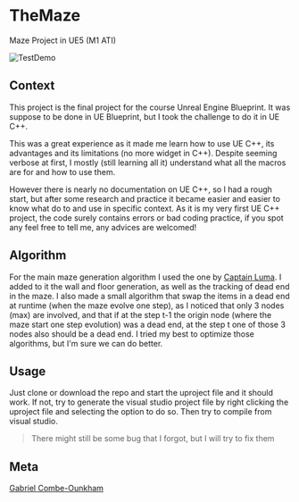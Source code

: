 # TheMaze
Maze Project in UE5 (M1 ATI)

![TestDemo](./Pictures/Test_Demo.gif)

## Context
This project is the final project for the course Unreal Engine Blueprint.
It was suppose to be done in UE Blueprint, but I took the challenge to do it in UE C++.

This was a great experience as it made me learn how to use UE C++, its advantages and its limitations (no more widget in C++). Despite seeming verbose at first, I mostly (still learning all it) understand what all the macros are for and how to use them.

However there is nearly no documentation on UE C++, so I had a rough start, but after some research and practice it became easier and easier to know what do to and use in specific context.
As it is my very first UE C++ project, the code surely contains errors or bad coding practice, if you spot any feel free to tell me, any advices are welcomed!

## Algorithm
For the main maze generation algorithm I used the one by [Captain Luma](https://github.com/CaptainLuma/New-Maze-Generating-Algorithm). I added to it the wall and floor generation, as well as the tracking of dead end in the maze. I also made a small algorithm that swap the items in a dead end at runtime (when the maze evolve one step), as I noticed that only 3 nodes (max) are involved, and that if at the step t-1 the origin node (where the maze start one step evolution) was a dead end, at the step t one of those 3 nodes also should be a dead end. 
I tried my best to optimize those algorithms, but I'm sure we can do better.

## Usage
Just clone or download the repo and start the uproject file and it should work.
If not, try to generate the visual studio project file by right clicking the uproject file and selecting the option to do so. Then try to compile from visual studio.

> There might still be some bug that I forgot, but I will try to fix them

## Meta

[Gabriel Combe-Ounkham](https://github.com/gabriel-combe)
